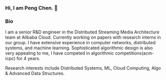 ### Hi, I am Peng Chen. 👋 

### Bio

I am a senior R&D engineer in the Distributed Streaming Media Architecture team at Alibaba Cloud. Currently working on papers with research interns in our group. I have extensive experience in computer networks, distributed systems, and machine learning. Sophisticated algorithmic design is also very appealing to me, I have competed in algorithmic competitions(acm-icpc) for 4 years.

Research interests include Distributed Systems, ML, Cloud Computing, Algo \& Advanced Data Structures.

<!--
**Natureal/Natureal** is a ✨ _special_ ✨ repository because its `README.md` (this file) appears on your GitHub profile.

Here are some ideas to get you started:

- 🔭 I’m currently working on ...
- 🌱 I’m currently learning ...
- 👯 I’m looking to collaborate on ...
- 🤔 I’m looking for help with ...
- 💬 Ask me about ...
- 📫 How to reach me: ...
- 😄 Pronouns: ...
- ⚡ Fun fact: ...
-->
